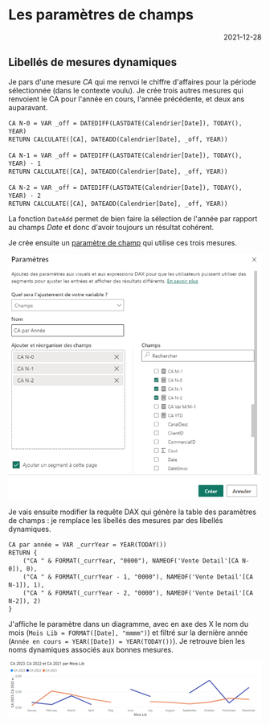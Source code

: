 # Les paramètres de champs

<p style="text-align: right;">2021-12-28</p>

## Libellés de mesures dynamiques

Je pars d'une mesure *CA* qui me renvoi le chiffre d'affaires pour la période sélectionnée (dans le contexte voulu).
Je crée trois autres mesures qui renvoient le CA pour l'année en cours, l'année précédente, et deux ans auparavant.

```
CA N-0 = VAR _off = DATEDIFF(LASTDATE(Calendrier[Date]), TODAY(), YEAR)
RETURN CALCULATE([CA], DATEADD(Calendrier[Date], _off, YEAR))

CA N-1 = VAR _off = DATEDIFF(LASTDATE(Calendrier[Date]), TODAY(), YEAR) - 1
RETURN CALCULATE([CA], DATEADD(Calendrier[Date], _off, YEAR))

CA N-2 = VAR _off = DATEDIFF(LASTDATE(Calendrier[Date]), TODAY(), YEAR) - 2
RETURN CALCULATE([CA], DATEADD(Calendrier[Date], _off, YEAR))
```

La fonction ```DateAdd``` permet de bien faire la sélection de l'année par rapport au champs *Date* et donc d'avoir toujours un résultat cohérent.

Je crée ensuite un [paramètre de champ](https://learn.microsoft.com/fr-fr/power-bi/create-reports/power-bi-field-parameters) qui utilise ces trois mesures.

![image](/Images/20231228-field-parameters/new-field-parameters.png)

Je vais ensuite modifier la requête DAX qui génère la table des paramètres de champs : je remplace les libellés des mesures par des libellés dynamiques.

```
CA par année = VAR _currYear = YEAR(TODAY())
RETURN {
    ("CA " & FORMAT(_currYear, "0000"), NAMEOF('Vente Detail'[CA N-0]), 0),
    ("CA " & FORMAT(_currYear - 1, "0000"), NAMEOF('Vente Detail'[CA N-1]), 1),
    ("CA " & FORMAT(_currYear - 2, "0000"), NAMEOF('Vente Detail'[CA N-2]), 2)
}
```

J'affiche le paramètre dans un diagramme, avec en axe des X le nom du mois (```Mois Lib = FORMAT([Date], "mmmm")```) et filtré sur la dernière année (```Année en cours = YEAR([Date]) = YEAR(TODAY())```). Je retrouve bien les noms dynamiques associés aux bonnes mesures.

![image](/Images/20231228-field-parameters/diag-ca.png)